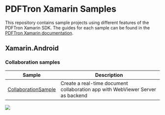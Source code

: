 # PDFTron Xamarin Samples
This repository contains sample projects using different features of the PDFTron Xamarin SDK. The guides for each sample can be found in the [PDFTron Xamarin documentation](https://www.pdftron.com/documentation/xamarin/guides).

## Xamarin.Android

### Collaboration samples
| Sample | Description |
|--|--|
|[CollaborationSample](./CollaborationSample)| Create a real-time document collaboration app with WebViewer Server as backend
![](https://onepixel.pdftron.com/pdftron-xamarin-samples)
